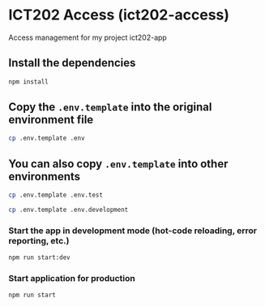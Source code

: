 # ICT202 Access (ict202-access)

Access management for my project ict202-app

## Install the dependencies
```bash
npm install
```

## Copy the `.env.template` into the original environment file
```bash
cp .env.template .env
```

## You can also copy `.env.template` into other environments
```bash
cp .env.template .env.test
```

```bash
cp .env.template .env.development
```

### Start the app in development mode (hot-code reloading, error reporting, etc.)
```bash
npm run start:dev
```

### Start application for production
```bash
npm run start
```